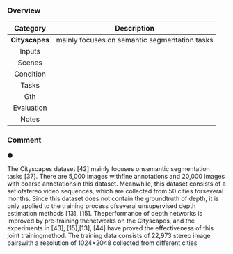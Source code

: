 ### Overview
| Category | Description |
| :--: | -- |
| **Cityscapes** | mainly focuses on semantic segmentation tasks |
| Inputs |  | 
| Scenes |  |
| Condition |  | 
| Tasks |  |
| Gth |  |
| Evaluation |  |
| Notes |  |


### Comment
● 

The Cityscapes dataset [42] mainly focuses onsemantic segmentation tasks [37]. There are 5,000 images withfine  annotations  and  20,000  images  with  coarse  annotationsin  this  dataset.  Meanwhile,  this  dataset  consists  of  a  set  ofstereo video sequences, which are collected from 50 cities forseveral months. Since this dataset does not contain the groundtruth  of  depth,  it  is  only  applied  to  the  training  process  ofseveral unsupervised depth estimation methods [13], [15]. Theperformance of depth networks is improved by pre-training thenetworks on the Cityscapes, and the experiments in [43], [15],[13],  [44]  have  proved  the  effectiveness  of  this  joint  trainingmethod. The training data consists of 22,973 stereo image pairswith a resolution of 1024×2048 collected from different cities